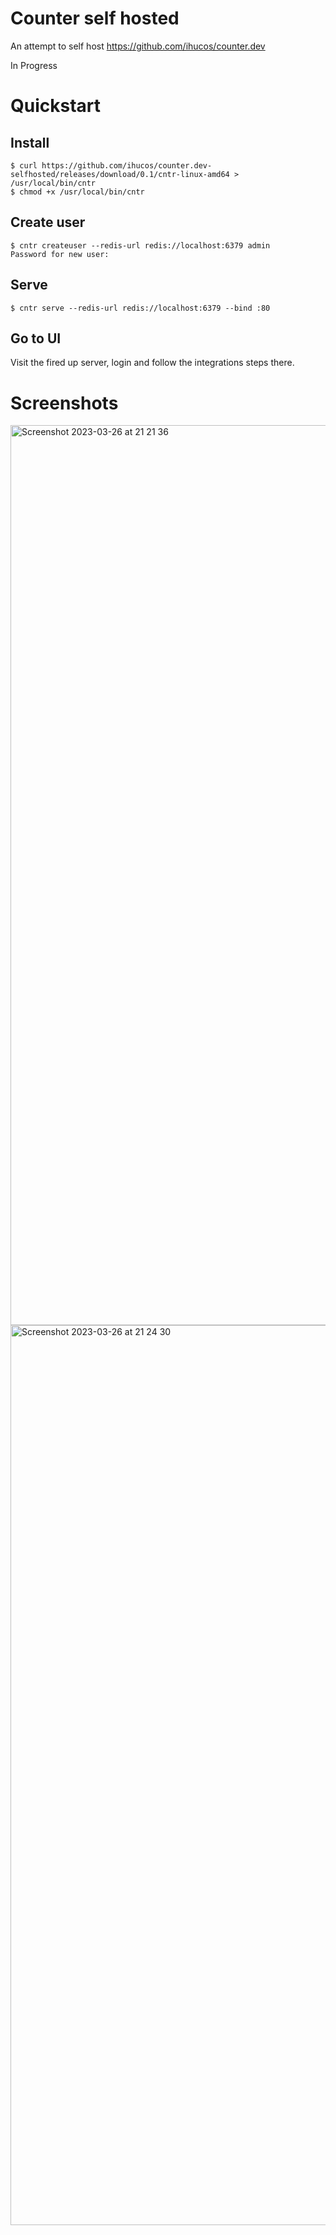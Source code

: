 
# Counter self hosted

An attempt to self host https://github.com/ihucos/counter.dev

In Progress


# Quickstart

## Install
```
$ curl https://github.com/ihucos/counter.dev-selfhosted/releases/download/0.1/cntr-linux-amd64 > /usr/local/bin/cntr
$ chmod +x /usr/local/bin/cntr
```

## Create user
```
$ cntr createuser --redis-url redis://localhost:6379 admin
Password for new user:
```

## Serve
```
$ cntr serve --redis-url redis://localhost:6379 --bind :80
```

## Go to UI
Visit the fired up server, login and follow the integrations steps there.

# Screenshots

<img width="1440" alt="Screenshot 2023-03-26 at 21 21 36" src="https://user-images.githubusercontent.com/2066372/227825413-307290db-2d38-4443-adbb-e22df6304c73.png">

<img width="1440" alt="Screenshot 2023-03-26 at 21 24 30" src="https://user-images.githubusercontent.com/2066372/227825733-118fb7c8-c1af-4af0-8bc9-7f38b0af53c0.png">

